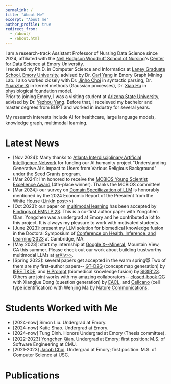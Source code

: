 ```yaml
---
permalink: /
title: "About Me"
excerpt: "About me"
author_profile: true
redirect_from: 
  - /about/
  - /about.html
---
```

I am a research-track Assistant Professor of Nursing Data Science since 2024, affiliated with the [Nell Hodgson Woodruff School of Nursing](https://www.nursing.emory.edu/)'s [Center for Data Science](https://www.nursing.emory.edu/initiatives/center-for-data-science) at Emory University.  
I received my Ph.D. in Computer Science and Informatics at [Laney Graduate School](http://www.graduateschool.emory.edu/), [Emory University](http://www.emory.edu/home/index.html), advised by Dr. [Carl Yang](http://www.cs.emory.edu/~jyang71/) in Emory Graph Mining Lab. I also worked closely with Dr. [Jinho Choi](http://www.mathcs.emory.edu/~choi/home.html) in syntactic parsing, Dr. [Yuanzhe Xi](https://www.math.emory.edu/~yxi26/) in kernel methods (Gaussian processes), Dr. [Xiao Hu](https://www.nursing.emory.edu/faculty-staff/xiao-hu) in physiological foundation model.  
Prior to joining Emory, I was a visiting student at [Arizona State University](https://www.asu.edu/), advised by Dr. [Yezhou Yang](https://isearch.asu.edu/profile/3020558). Before that, I receieved my bachelor and master degrees from BUPT and worked in industry for several years.

My research interests include AI for healthcare, large language models, knowledge graph, multimodal learning.


Latest News
======

- \[Nov 2024\]: Many thanks to [Atlanta Interdisciplinary Artificial Intelligence Network](https://www.aiai.network/) for funding our AI.humanity project "Understanding Generative AI’s Impact to Users from Various Religious Background" under the Seed Grants program.
- \[Mar 2024\]: I'm honored to receive the [MCBIOS Young Scientist Excellence Award](https://2024.mcbios.com/ysea) (4th-place winner). Thanks the MCBIOS committee!
- \[Mar 2024\]: our survey on [Domain Speciliazation of LLM](https://arxiv.org/abs/2305.18703) is honorably mentioned by the 2024 Economic Report of the President from the White House ([LinkIn post>>](https://www.linkedin.com/posts/chen-ling-838057a3_exciting-news-were-thrilled-to-share-activity-7176638405202583552-B7PA?utm_source=share&utm_medium=member_desktop))
- \[Oct 2023\]: our paper on [multimodal learning](https://arxiv.org/abs/2302.02978) has been accepted by [Findings of EMNLP'23](https://2023.emnlp.org/). This is a co-first author paper with Yongchen Qian. Yongchen was a undergrad at Emory and he contributed a lot to this project. It is always my pleasure to work with motivated students.
- \[June 2023\]: present my LLM solution for biomedical knowledge fusion in the Doctoral Symposium of [Conference on Health, Inference, and Learning'2023](https://www.chilconference.org/) at Cambridge, MA.
- \[May 2023\]: start my internship at [Google X--Mineral](https://mineral.ai/), Mountain View, CA this summer. Please check out our work about building trustworthy multimodal LLMs at [arXiv>>](https://arxiv.org/abs/2309.04041).
- \[Spring 2023\]: several papers get accepted in the warm spring😸 Two of them are my first-author papers-- [GT-D2G](https://doi.org/10.1109/tkde.2023.3252588) (concept map generation) by [IEEE TKDE](https://www.computer.org/csdl/journal/tk), and [HiPrompt](https://arxiv.org/abs/2304.05973) (biomedical knowledge fusion) by [SIGIR'23](https://sigir.org/sigir2023). Others are joint works with my amazing collaborators--  [closed-book QG](https://arxiv.org/abs/2210.06781) with Xiangjue Dong (question generation) by [EACL](https://2023.eacl.org/), and [Cellcano](https://doi.org/10.1038/s41467-023-37439-3) (cell type identification) with Wenjing Ma by [Nature Communications](https://www.nature.com/ncomms/).  


Students Worked with Me
======
- [2024-now] Simon Liu. Undergrad at Emory.
- [2024-now] Katie Shao. Undergrad at Emory.
- [2024-now] Tung Dinh. Honors Undergrad at Emory (Thesis committee).
- [2022-2023] [Yongchen Qian](https://qyccc3.github.io/). Undergrad at Emory; first position: M.S. of Software Engineering at CMU.
- [2021-2023] [Jacob Choi](https://www.linkedin.com/in/jacob-choi-3b6b421b0/). Undergrad at Emory; first position: M.S. of Computer Science at USC.


Publications
======
<!-- Mantained by BibBase -->
<script src="https://bibbase.org/show?bib=https%3A%2F%2Fraw.githubusercontent.com%2Flujiaying%2Flujiaying.github.io%2Fmaster%2Ffiles%2Fmypubs.bib&theme=side&commas=false&fullnames=1&jsonp=1"></script>
